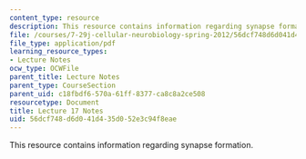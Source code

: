 ```yaml
---
content_type: resource
description: This resource contains information regarding synapse formation.
file: /courses/7-29j-cellular-neurobiology-spring-2012/56dcf748d6d041d435d052e3c94f8eae_MIT7_29JS12_lecture17.pdf
file_type: application/pdf
learning_resource_types:
- Lecture Notes
ocw_type: OCWFile
parent_title: Lecture Notes
parent_type: CourseSection
parent_uid: c18fbdf6-570a-61ff-8377-ca8c8a2ce508
resourcetype: Document
title: Lecture 17 Notes
uid: 56dcf748-d6d0-41d4-35d0-52e3c94f8eae
---
```

This resource contains information regarding synapse formation.

